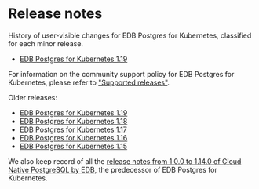 # Release notes

History of user-visible changes for EDB Postgres for Kubernetes, classified for each minor release.

- [EDB Postgres for Kubernetes 1.19](release_notes/v1.19.md)

For information on the community support policy for EDB Postgres for Kubernetes, please
refer to ["Supported releases"](supported_releases.md).

Older releases:

- [EDB Postgres for Kubernetes 1.19](release_notes/old/v1.19.md)
- [EDB Postgres for Kubernetes 1.18](release_notes/old/v1.18.md)
- [EDB Postgres for Kubernetes 1.17](release_notes/old/v1.17.md)
- [EDB Postgres for Kubernetes 1.16](release_notes/old/v1.16.md)
- [EDB Postgres for Kubernetes 1.15](release_notes/old/v1.15.md)

We also keep record of all the
[release notes from 1.0.0 to 1.14.0 of Cloud Native PostgreSQL by EDB](release_notes/edb-cloud-native-postgresql.md),
the predecessor of EDB Postgres for Kubernetes.
